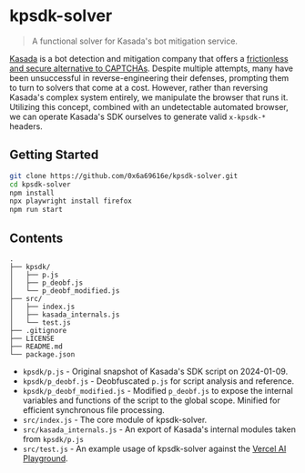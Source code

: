 # kpsdk-solver
> A functional solver for Kasada's bot mitigation service.

[Kasada](https://www.kasada.io/) is a bot detection and mitigation company that offers a [frictionless and secure alternative to CAPTCHAs](https://www.kasada.io/captcha-alternative/). Despite multiple attempts, many have been unsuccessful in reverse-engineering their defenses, prompting them to turn to solvers that come at a cost. However, rather than reversing Kasada's complex system entirely, we manipulate the browser that runs it. Utilizing this concept, combined with an undetectable automated browser, we can operate Kasada's SDK ourselves to generate valid `x-kpsdk-*` headers.

## Getting Started
```sh
git clone https://github.com/0x6a69616e/kpsdk-solver.git
cd kpsdk-solver
npm install
npx playwright install firefox
npm run start
```

## Contents
```
.
├── kpsdk/
│   ├── p.js
│   ├── p_deobf.js
│   └── p_deobf_modified.js
├── src/
│   ├── index.js
│   ├── kasada_internals.js
│   └── test.js
├── .gitignore
├── LICENSE
├── README.md
└── package.json
```
- `kpsdk/p.js` - Original snapshot of Kasada's SDK script on 2024-01-09.
- `kpsdk/p_deobf.js` - Deobfuscated `p.js` for script analysis and reference.
- `kpsdk/p_deobf_modified.js` - Modified `p_deobf.js` to expose the internal variables and functions of the script to the global scope. Minified for efficient synchronous file processing.
- `src/index.js` - The core module of kpsdk-solver.
- `src/kasada_internals.js` - An export of Kasada's internal modules taken from `kpsdk/p.js`
- `src/test.js` - An example usage of kpsdk-solver against the [Vercel AI Playground](https://sdk.vercel.ai/).
